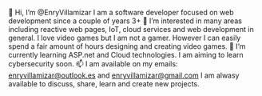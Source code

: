 👋 Hi, I’m @EnryVillamizar I am a software developer focused on web development since a couple of years 3+
👀 I’m interested in many areas including reactive web pages, IoT, cloud services and web development in general. I love video games but I am not a gamer. However I can easily spend a fair amount of hours designing and creating video games.
🌱 I’m currently learning ASP.net and Cloud technologies. I am aiming to learn cybersecurity soon.
📫 I am available on my emails: enryvillamizar@outlook.es and enryvillamizar@gmail.com
I am alwasy available to discuss, share, learn and create new projects.

<!---
EnryVillamizar/EnryVillamizar is a ✨ special ✨ repository because its `README.md` (this file) appears on your GitHub profile.
You can click the Preview link to take a look at your changes.
--->
